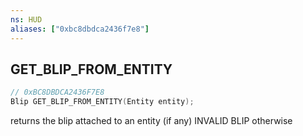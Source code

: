 ```yaml
---
ns: HUD
aliases: ["0xbc8dbdca2436f7e8"]
---
```

## GET_BLIP_FROM_ENTITY

```c
// 0xBC8DBDCA2436F7E8
Blip GET_BLIP_FROM_ENTITY(Entity entity);
```

returns the blip attached to an entity (if any) INVALID BLIP otherwise

